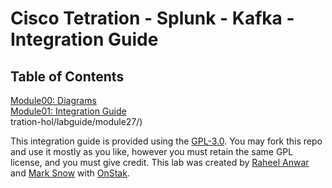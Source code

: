 # Cisco Tetration - Splunk - Kafka - Integration Guide
  
## Table of Contents
[Module00: Diagrams](https://onstakinc.github.io/tetration-splunk-kafka/labguide/diagrams/)  
[Module01: Integration Guide](https://onstakinc.github.io/tetration-splunk-kafka/labguide/module01/)  
tration-hol/labguide/module27/)  

This integration guide is provided using the [GPL-3.0](https://github.com/OnstakInc/tetration-splunk-kafka/blob/master/LICENSE). You may fork this repo and use it mostly as you like, however you must retain the same GPL license, and you must give credit. This lab was created by [Raheel Anwar](https://github.com/raheel-anwar) and [Mark Snow](https://github.com/highspeedsnow) with [OnStak](https://onstak.com). 